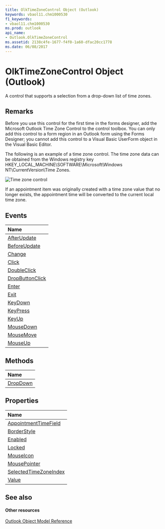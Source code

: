 ```yaml
---
title: OlkTimeZoneControl Object (Outlook)
keywords: vbaol11.chm1000530
f1_keywords:
- vbaol11.chm1000530
ms.prod: outlook
api_name:
- Outlook.OlkTimeZoneControl
ms.assetid: 2138c4fe-1677-f4f0-1a60-dfac20cc1778
ms.date: 06/08/2017
---
```



# OlkTimeZoneControl Object (Outlook)

A control that supports a selection from a drop-down list of time zones.


## Remarks

Before you use this control for the first time in the forms designer, add the Microsoft Outlook Time Zone Control to the control toolbox. You can only add this control to a form region in an Outlook form using the Forms Designer; you cannot add this control to a Visual Basic UserForm object in the Visual Basic Editor.

The following is an example of a time zone control. The time zone data can be obtained from the Windows registry key HKEY_LOCAL_MACHINE\SOFTWARE\Microsoft\Windows NT\CurrentVersion\Time Zones.


![Time zone control](images/olTimeZoneControl_ZA10174601.gif)



If an appointment item was originally created with a time zone value that no longer exists, the appointment time will be converted to the current local time zone.


## Events



|**Name**|
|:-----|
|[AfterUpdate](olktimezonecontrol-afterupdate-event-outlook.md)|
|[BeforeUpdate](olktimezonecontrol-beforeupdate-event-outlook.md)|
|[Change](olktimezonecontrol-change-event-outlook.md)|
|[Click](olktimezonecontrol-click-event-outlook.md)|
|[DoubleClick](olktimezonecontrol-doubleclick-event-outlook.md)|
|[DropButtonClick](olktimezonecontrol-dropbuttonclick-event-outlook.md)|
|[Enter](olktimezonecontrol-enter-event-outlook.md)|
|[Exit](olktimezonecontrol-exit-event-outlook.md)|
|[KeyDown](olktimezonecontrol-keydown-event-outlook.md)|
|[KeyPress](olktimezonecontrol-keypress-event-outlook.md)|
|[KeyUp](olktimezonecontrol-keyup-event-outlook.md)|
|[MouseDown](olktimezonecontrol-mousedown-event-outlook.md)|
|[MouseMove](olktimezonecontrol-mousemove-event-outlook.md)|
|[MouseUp](olktimezonecontrol-mouseup-event-outlook.md)|

## Methods



|**Name**|
|:-----|
|[DropDown](olktimezonecontrol-dropdown-method-outlook.md)|

## Properties



|**Name**|
|:-----|
|[AppointmentTimeField](olktimezonecontrol-appointmenttimefield-property-outlook.md)|
|[BorderStyle](olktimezonecontrol-borderstyle-property-outlook.md)|
|[Enabled](olktimezonecontrol-enabled-property-outlook.md)|
|[Locked](olktimezonecontrol-locked-property-outlook.md)|
|[MouseIcon](olktimezonecontrol-mouseicon-property-outlook.md)|
|[MousePointer](olktimezonecontrol-mousepointer-property-outlook.md)|
|[SelectedTimeZoneIndex](olktimezonecontrol-selectedtimezoneindex-property-outlook.md)|
|[Value](olktimezonecontrol-value-property-outlook.md)|

## See also


#### Other resources


[Outlook Object Model Reference](http://msdn.microsoft.com/library/73221b13-d8d8-99b8-3394-b95dbbfd5ddc%28Office.15%29.aspx)
